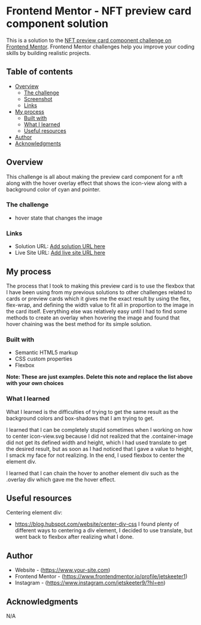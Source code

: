 # Frontend Mentor - NFT preview card component solution

This is a solution to the [NFT preview card component challenge on Frontend Mentor](https://www.frontendmentor.io/challenges/nft-preview-card-component-SbdUL_w0U). Frontend Mentor challenges help you improve your coding skills by building realistic projects. 

## Table of contents

- [Overview](#overview)
  - [The challenge](#the-challenge)
  - [Screenshot](#screenshot)
  - [Links](#links)
- [My process](#my-process)
  - [Built with](#built-with)
  - [What I learned](#what-i-learned)
  - [Useful resources](#useful-resources)
- [Author](#author)
- [Acknowledgments](#acknowledgments)

## Overview

  This challenge is all about making the preview card component for a nft along with the hover overlay effect that shows the icon-view along with a background color of cyan and pointer.

### The challenge

- hover state that changes the image

### Links

- Solution URL: [Add solution URL here](https://your-solution-url.com)
- Live Site URL: [Add live site URL here](https://your-live-site-url.com)

## My process

  The process that I took to making this preview card is to use the flexbox that I have been using from my previous solutions to other challenges related to cards or preview cards which it gives me the exact result by using the flex, flex-wrap, and defining the width value to fit all in proportion to the image in the card itself. Everything else was relatively easy until I had to find some methods to create an overlay when hovering the image and found that hover chaining was the best method for its simple solution.

### Built with

- Semantic HTML5 markup
- CSS custom properties
- Flexbox

**Note: These are just examples. Delete this note and replace the list above with your own choices**

### What I learned

What I learned is the difficulties of trying to get the same result as the background colors and box-shadows that I am trying to get.

I learned that I can be completely stupid sometimes when I working on how to center icon-view.svg because I did not realized that the .container-image did not get its defined width and height, which I had used translate to get the desired result, but as soon as I had noticed that I gave a value to height, I smack my face for not realizing. In the end, I used flexbox to center the element div.

I learned that I can chain the hover to another element div such as the .overlay div which gave me the hover effect.

## Useful resources

Centering element div:
- https://blog.hubspot.com/website/center-div-css
  I found plenty of different ways to centering a div element, I decided to use translate, but went back to flexbox after realizing what I done.

## Author

- Website - (https://www.your-site.com)
- Frontend Mentor - (https://www.frontendmentor.io/profile/jetskeeter1)
- Instagram - (https://www.instagram.com/jetskeeter9/?hl=en)

## Acknowledgments

N/A
